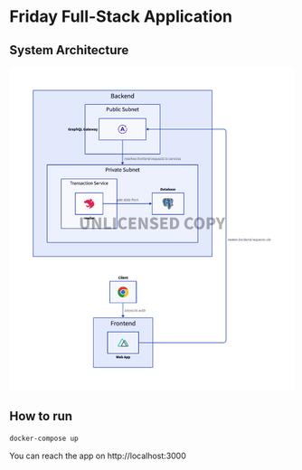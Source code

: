 # Friday Full-Stack Application

## System Architecture
![architecure](.github/ARCHITECTURE.png)

## How to run

```bash
docker-compose up
```

You can reach the app on http://localhost:3000